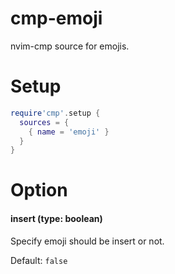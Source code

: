 # cmp-emoji

nvim-cmp source for emojis.

# Setup

```lua
require'cmp'.setup {
  sources = {
    { name = 'emoji' }
  }
}
```

# Option

#### insert (type: boolean)

Specify emoji should be insert or not.

Default: `false`

